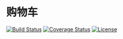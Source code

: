 # 购物车

[![Build Status](https://img.shields.io/travis/miaoxing/cart/master.svg?style=flat-square)](https://travis-ci.org/miaoxing/cart)
[![Coverage Status](https://img.shields.io/coveralls/miaoxing/cart.svg?style=flat-square)](https://coveralls.io/r/miaoxing/cart?branch=master)
[![License](http://img.shields.io/badge/license-MIT-brightgreen.svg?style=flat-square)](http://www.opensource.org/licenses/MIT)
